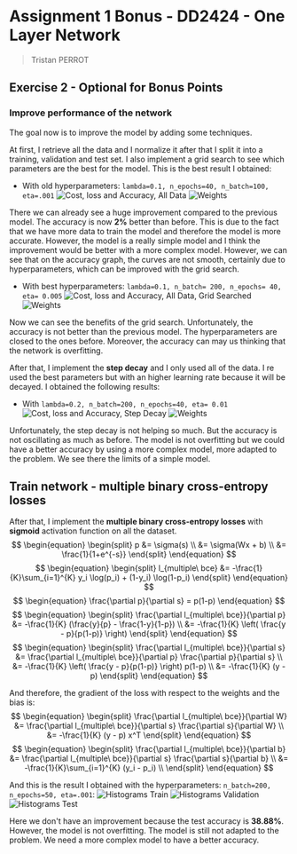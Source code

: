 # Assignment 1 Bonus - DD2424 - One Layer Network

> Tristan PERROT

## Exercise 2 - Optional for Bonus Points

### Improve performance of the network

The goal now is to improve the model by adding some techniques.

At first, I retrieve all the data and I normalize it after that I split it into a training, validation and test set. I also implement a grid search to see which parameters are the best for the model.
This is the best result I obtained:

- With old hyperparameters: `lambda=0.1, n_epochs=40, n_batch=100, eta=.001`
![Cost, loss and Accuracy, All Data](Result_Pics/cost_loss_accuracy_all_data_previous_0.1_40_100_0.001.png)
![Weights](Result_Pics/weights_all_data_previous_0.1_40_100_0.001.png)

There we can already see a huge improvement compared to the previous model. The accuracy is now **2%** better than before. This is due to the fact that we have more data to train the model and therefore the model is more accurate. However, the model is a really simple model and I think the improvement would be better with a more complex model. However, we can see that on the accuracy graph, the curves are not smooth, certainly due to hyperparameters, which can be improved with the grid search.

- With best hyperparameters: `lambda=0.1, n_batch= 200, n_epochs= 40, eta= 0.005`
![Cost, loss and Accuracy, All Data, Grid Searched](Result_Pics/cost_loss_accuracy_all_data_grid_searched_0.1_40_200_0.005.png)
![Weights](Result_Pics/weights_all_data_grid_searched_0.1_40_200_0.005.png)

Now we can see the benefits of the grid search. Unfortunately, the accuracy is not better than the previous model. The hyperparameters are closed to the ones before. Moreover, the accuracy can may us thinking that the network is overfitting.

After that, I implement the **step decay** and I only used all of the data. I re used the best parameters but with an higher learning rate because it will be decayed. I obtained the following results:

- With `lambda=0.2, n_batch=200, n_epochs=40, eta= 0.01`
![Cost, loss and Accuracy, Step Decay](Result_Pics/cost_loss_accuracy_all_data_step_decay.png)
![Weights](Result_Pics/weights_all_data_step_decay.png)

Unfortunately, the step decay is not helping so much. But the accuracy is not oscillating as much as before. The model is not overfitting but we could have a better accuracy by using a more complex model, more adapted to the problem. We see there the limits of a simple model.

## Train network - multiple binary cross-entropy losses

After that, I implement the **multiple binary cross-entropy losses** with **sigmoid** activation function on all the dataset.
$$
\begin{equation}
    \begin{split}
        p &= \sigma(s) \\
        &= \sigma(Wx + b) \\
        &= \frac{1}{1+e^{-s}}
    \end{split}
\end{equation}
$$
$$
\begin{equation}
    \begin{split}
        l_{multiple\ bce} &= -\frac{1}{K}\sum_{i=1}^{K} y_i \log(p_i) + (1-y_i) \log(1-p_i)
    \end{split}
\end{equation}
$$
$$
\begin{equation}
\frac{\partial p}{\partial s} = p(1-p)
\end{equation}
$$
$$
\begin{equation}
\begin{split}
\frac{\partial l_{multiple\ bce}}{\partial p} &= -\frac{1}{K} (\frac{y}{p} - \frac{1-y}{1-p}) \\
&= -\frac{1}{K} \left( \frac{y - p}{p(1-p)} \right)
\end{split}
\end{equation}
$$
$$
\begin{equation}
\begin{split}
\frac{\partial l_{multiple\ bce}}{\partial s} &= \frac{\partial l_{multiple\ bce}}{\partial p} \frac{\partial p}{\partial s} \\
&= -\frac{1}{K} \left( \frac{y - p}{p(1-p)} \right) p(1-p) \\
&= -\frac{1}{K} (y - p)
\end{split}
\end{equation}
$$

And therefore, the gradient of the loss with respect to the weights and the bias is:
$$
\begin{equation}
\begin{split}
\frac{\partial l_{multiple\ bce}}{\partial W} &= \frac{\partial l_{multiple\ bce}}{\partial s} \frac{\partial s}{\partial W} \\
&= -\frac{1}{K} (y - p) x^T
\end{split}
\end{equation}
$$
$$
\begin{equation}
\begin{split}
\frac{\partial l_{multiple\ bce}}{\partial b} &= \frac{\partial l_{multiple\ bce}}{\partial s} \frac{\partial s}{\partial b} \\
&= -\frac{1}{K}\sum_{i=1}^{K} (y_i - p_i) \\
\end{split}
\end{equation}
$$

And this is the result I obtained with the hyperparameters: `n_batch=200, n_epochs=50, eta=.001`:
![Histograms Train](Result_Pics/histogram_train.png)
![Histograms Validation](Result_Pics/histogram_val.png)
![Histograms Test](Result_Pics/histogram_test.png)

Here we don't have an improvement because the test accuracy is **38.88%**. However, the model is not overfitting. The model is still not adapted to the problem. We need a more complex model to have a better accuracy.
